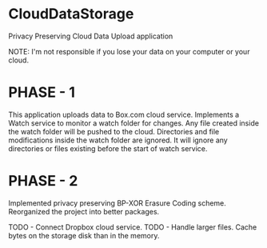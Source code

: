 CloudDataStorage
================

Privacy Preserving Cloud Data Upload application

NOTE: I'm not responsible if you lose your data on your computer or your cloud.

PHASE - 1
=========

This application uploads data to Box.com cloud service.
Implements a Watch service to monitor a watch folder for changes. 
Any file created inside the watch folder will be pushed to the cloud.
Directories and file modifications inside the watch folder are ignored.
It will ignore any directories or files existing before the start of watch service.


PHASE - 2
=========

Implemented privacy preserving BP-XOR Erasure Coding scheme.
Reorganized the project into better packages.

TODO - Connect Dropbox cloud service.
TODO - Handle larger files. Cache bytes on the storage disk than in the memory.

